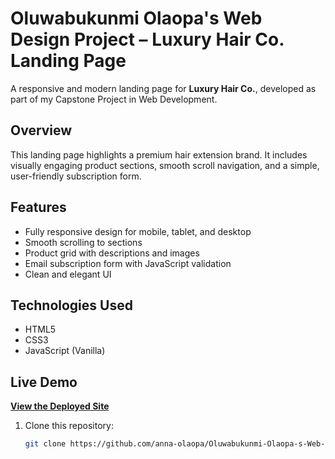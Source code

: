 # Oluwabukunmi Olaopa's Web Design Project – Luxury Hair Co. Landing Page

A responsive and modern landing page for **Luxury Hair Co.**, developed as part of my Capstone Project in Web Development.

## Overview

This landing page highlights a premium hair extension brand. It includes visually engaging product sections, smooth scroll navigation, and a simple, user-friendly subscription form.

## Features

- Fully responsive design for mobile, tablet, and desktop
- Smooth scrolling to sections
- Product grid with descriptions and images
- Email subscription form with JavaScript validation
- Clean and elegant UI

## Technologies Used

- HTML5
- CSS3
- JavaScript (Vanilla)

## Live Demo
[**View the Deployed Site**](https://your-live-link-here.com)

1. Clone this repository:
   ```bash
   git clone https://github.com/anna-olaopa/Oluwabukunmi-Olaopa-s-Web-Design-project.git
